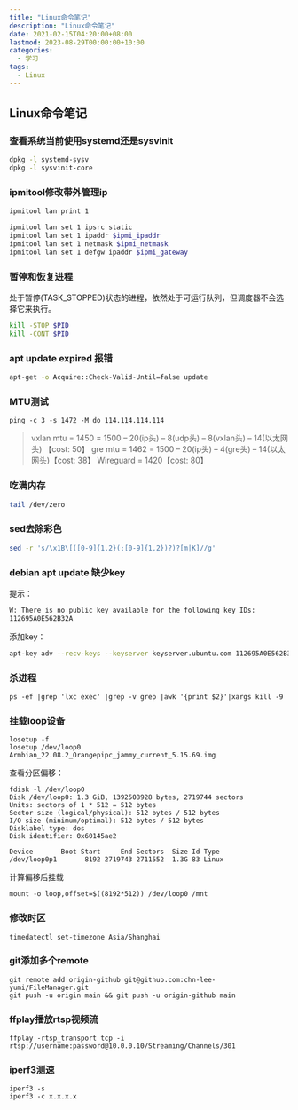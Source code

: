 ```yaml
---
title: "Linux命令笔记"
description: "Linux命令笔记"
date: 2021-02-15T04:20:00+08:00
lastmod: 2023-08-29T00:00:00+10:00
categories:
  - 学习
tags:
  - Linux
---
```


## Linux命令笔记

### 查看系统当前使用systemd还是sysvinit

```bash
dpkg -l systemd-sysv
dpkg -l sysvinit-core
```

### ipmitool修改带外管理ip

```bash
ipmitool lan print 1

ipmitool lan set 1 ipsrc static
ipmitool lan set 1 ipaddr $ipmi_ipaddr
ipmitool lan set 1 netmask $ipmi_netmask
ipmitool lan set 1 defgw ipaddr $ipmi_gateway
```

### 暂停和恢复进程

处于暂停(TASK_STOPPED)状态的进程，依然处于可运行队列，但调度器不会选择它来执行。

```bash
kill -STOP $PID
kill -CONT $PID
```

### apt update expired 报错

```bash
apt-get -o Acquire::Check-Valid-Until=false update
```

### MTU测试

```
ping -c 3 -s 1472 -M do 114.114.114.114
```

> vxlan mtu = 1450 = 1500 – 20(ip头) – 8(udp头) – 8(vxlan头) – 14(以太网头) 【cost: 50】 
> gre mtu = 1462 = 1500 – 20(ip头) – 4(gre头) – 14(以太网头)【cost: 38】 
> Wireguard = 1420【cost: 80】

### 吃满内存

```bash
tail /dev/zero
```

### sed去除彩色

```bash
sed -r 's/\x1B\[([0-9]{1,2}(;[0-9]{1,2})?)?[m|K]//g'
```

### debian apt update 缺少key

提示：
```bash
W: There is no public key available for the following key IDs:
112695A0E562B32A
```

添加key：
```bash
apt-key adv --recv-keys --keyserver keyserver.ubuntu.com 112695A0E562B32A
```

### 杀进程

```
ps -ef |grep 'lxc exec' |grep -v grep |awk '{print $2}'|xargs kill -9
```

### 挂载loop设备

```
losetup -f
losetup /dev/loop0 Armbian_22.08.2_Orangepipc_jammy_current_5.15.69.img
```

查看分区偏移：

```
fdisk -l /dev/loop0
Disk /dev/loop0: 1.3 GiB, 1392508928 bytes, 2719744 sectors
Units: sectors of 1 * 512 = 512 bytes
Sector size (logical/physical): 512 bytes / 512 bytes
I/O size (minimum/optimal): 512 bytes / 512 bytes
Disklabel type: dos
Disk identifier: 0x60145ae2

Device       Boot Start     End Sectors  Size Id Type
/dev/loop0p1       8192 2719743 2711552  1.3G 83 Linux
```

计算偏移后挂载

```
mount -o loop,offset=$((8192*512)) /dev/loop0 /mnt
```

### 修改时区

```
timedatectl set-timezone Asia/Shanghai
```

### git添加多个remote

```
git remote add origin-github git@github.com:chn-lee-yumi/FileManager.git
git push -u origin main && git push -u origin-github main
```

### ffplay播放rtsp视频流

```
ffplay -rtsp_transport tcp -i rtsp://username:password@10.0.0.10/Streaming/Channels/301
```

### iperf3测速

```
iperf3 -s
iperf3 -c x.x.x.x
```
